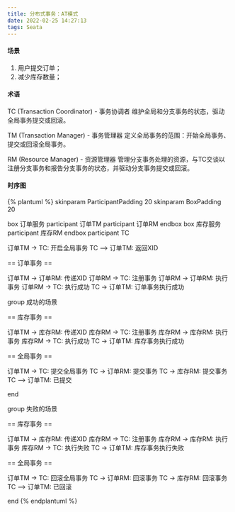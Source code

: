 ```yaml
---
title: 分布式事务：AT模式
date: 2022-02-25 14:27:13
tags: Seata
---
```

#### 场景
1. 用户提交订单；
2. 减少库存数量；


#### 术语
TC (Transaction Coordinator) - 事务协调者
维护全局和分支事务的状态，驱动全局事务提交或回滚。

TM (Transaction Manager) - 事务管理器
定义全局事务的范围：开始全局事务、提交或回滚全局事务。

RM (Resource Manager) - 资源管理器
管理分支事务处理的资源，与TC交谈以注册分支事务和报告分支事务的状态，并驱动分支事务提交或回滚。


#### 时序图
{% plantuml %}
skinparam ParticipantPadding 20
skinparam BoxPadding 20

box 订单服务
participant 订单TM
participant 订单RM
endbox
box 库存服务
participant 库存RM
endbox
participant TC

订单TM -> TC: 开启全局事务
TC --> 订单TM: 返回XID

== 订单事务 ==

订单TM -> 订单RM: 传递XID
订单RM -> TC: 注册事务
订单RM -> 订单RM: 执行事务
订单RM -> TC: 执行成功
TC -> 订单TM: 订单事务执行成功

group 成功的场景

== 库存事务 ==

订单TM -> 库存RM: 传递XID
库存RM -> TC: 注册事务
库存RM -> 库存RM: 执行事务
库存RM -> TC: 执行成功
TC -> 订单TM: 库存事务执行成功

== 全局事务 ==

订单TM -> TC: 提交全局事务
TC -> 订单RM: 提交事务
TC -> 库存RM: 提交事务
TC --> 订单TM: 已提交

end

group 失败的场景

== 库存事务 ==

订单TM -> 库存RM: 传递XID
库存RM -> TC: 注册事务
库存RM -> 库存RM: 执行事务
库存RM -> TC: 执行失败
TC -> 订单TM: 库存事务执行失败

== 全局事务 ==

订单TM -> TC: 回滚全局事务
TC -> 订单RM: 回滚事务
TC -> 库存RM: 回滚事务
TC --> 订单TM: 已回滚

end
{% endplantuml %}
